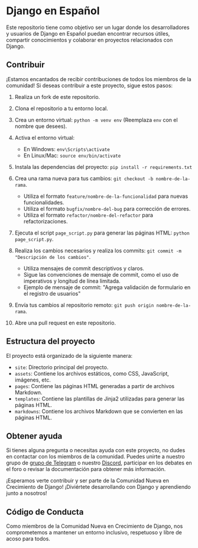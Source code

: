 # Django en Español

Este repositorio tiene como objetivo ser un lugar donde los desarrolladores y usuarios de Django en Español puedan encontrar recursos útiles, compartir conocimientos y colaborar en proyectos relacionados con Django.

## Contribuir

¡Estamos encantados de recibir contribuciones de todos los miembros de la comunidad! Si deseas contribuir a este proyecto, sigue estos pasos:

1. Realiza un fork de este repositorio.
2. Clona el repositorio a tu entorno local.
3. Crea un entorno virtual: `python -m venv env` (Reemplaza `env` con el nombre que desees).
4. Activa el entorno virtual:
   - En Windows: `env\Scripts\activate`
   - En Linux/Mac: `source env/bin/activate`
5. Instala las dependencias del proyecto: `pip install -r requirements.txt`
6. Crea una rama nueva para tus cambios: `git checkout -b nombre-de-la-rama`.
   - Utiliza el formato `feature/nombre-de-la-funcionalidad` para nuevas funcionalidades.
   - Utiliza el formato `bugfix/nombre-del-bug` para corrección de errores.
   - Utiliza el formato `refactor/nombre-del-refactor` para refactorizaciones.
7. Ejecuta el script `page_script.py` para generar las páginas HTML: `python page_script.py`.
8. Realiza los cambios necesarios y realiza los commits: `git commit -m "Descripción de los cambios"`.

   - Utiliza mensajes de commit descriptivos y claros.
   - Sigue las convenciones de mensaje de commit, como el uso de imperativos y longitud de línea limitada.
   - Ejemplo de mensaje de commit: "Agrega validación de formulario en el registro de usuarios"

9. Envía tus cambios al repositorio remoto: `git push origin nombre-de-la-rama`.
10. Abre una pull request en este repositorio.

## Estructura del proyecto

El proyecto está organizado de la siguiente manera:

- `site`: Directorio principal del proyecto.
- `assets`: Contiene los archivos estáticos, como CSS, JavaScript, imágenes, etc.
- `pages`: Contiene las páginas HTML generadas a partir de archivos Markdown.
- `templates`: Contiene las plantillas de Jinja2 utilizadas para generar las páginas HTML.
- `markdowns`: Contiene los archivos Markdown que se convierten en las páginas HTML.

## Obtener ayuda

Si tienes alguna pregunta o necesitas ayuda con este proyecto, no dudes en contactar con los miembros de la comunidad. Puedes unirte a nuestro grupo de [grupo de Telegram](https://t.me/DjangoEsp) o nuestro [Discord](https://discord.gg/497ZBBkupq), participar en los debates en el foro o revisar la documentación para obtener más información.

¡Esperamos verte contribuir y ser parte de la Comunidad Nueva en Crecimiento de Django! ¡Diviértete desarrollando con Django y aprendiendo junto a nosotros!

## Código de Conducta

Como miembros de la Comunidad Nueva en Crecimiento de Django, nos comprometemos a mantener un entorno inclusivo, respetuoso y libre de acoso para todos.

